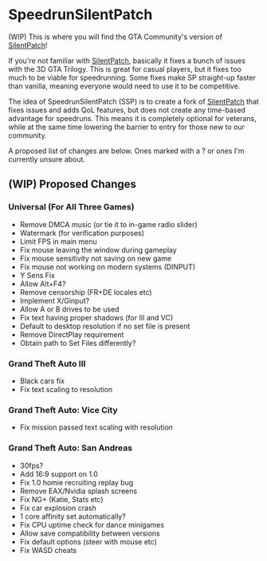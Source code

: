 # SpeedrunSilentPatch

(WIP) This is where you will find the GTA Community's version of [SilentPatch](https://cookieplmonster.github.io/mods/gta/)! 

If you're not familiar with [SilentPatch](https://cookieplmonster.github.io/mods/gta/), basically it fixes a bunch of issues with the 3D GTA Trilogy. This is great for casual players, but it fixes too much to be viable for speedrunning. Some fixes make SP straight-up faster than vanilla, meaning everyone would need to use it to be competitive.

The idea of SpeedrunSilentPatch (SSP) is to create a fork of [SilentPatch](https://cookieplmonster.github.io/mods/gta/) that fixes issues and adds QoL features, but does not create any time-based advantage for speedruns. This means it is completely optional for veterans, while at the same time lowering the barrier to entry for those new to our community.

A proposed list of changes are below. Ones marked with a ? or ones I'm currently unsure about.

## (WIP) Proposed Changes

### Universal (For All Three Games)

- Remove DMCA music (or tie it to in-game radio slider)
- Watermark (for verification purposes)
- Limit FPS in main menu
- Fix mouse leaving the window during gameplay
- Fix mouse sensitivity not saving on new game
- Fix mouse not working on modern systems (DINPUT)
- Y Sens Fix
- Allow Alt+F4?
- Remove censorship (FR+DE locales etc)
- Implement X/Ginput?
- Allow A or B drives to be used
- Fix text having proper shadows (for III and VC)
- Default to desktop resolution if no set file is present
- Remove DirectPlay requirement
- Obtain path to Set Files differently?

### Grand Theft Auto III

- Black cars fix
- Fix text scaling to resolution

### Grand Theft Auto: Vice City

- Fix mission passed text scaling with resolution

### Grand Theft Auto: San Andreas

- 30fps?
- Add 16:9 support on 1.0
- Fix 1.0 homie recruiting replay bug
- Remove EAX/Nvidia splash screens
- Fix NG+ (Katie, Stats etc)
- Fix car explosion crash
- 1 core affinity set automatically?
- Fix CPU uptime check for dance minigames
- Allow save compatibility between versions
- Fix default options (steer with mouse etc)
- Fix WASD cheats
